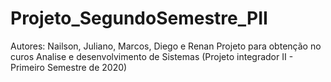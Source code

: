 # Projeto_SegundoSemestre_PII

Autores: Nailson, Juliano, Marcos, Diego e Renan
Projeto para obtenção no curos Analise e desenvolvimento de Sistemas 
(Projeto integrador II - Primeiro Semestre de 2020)
